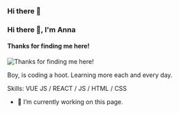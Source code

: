 ### Hi there 👋

<!--
**AnnaWijetunga/AnnaWijetunga** is a ✨ _special_ ✨ repository because its `README.md` (this file) appears on your GitHub profile.

Here are some ideas to get you started:

- 🔭 I’m currently working on ...
- 🌱 I’m currently learning ...
- 👯 I’m looking to collaborate on ...
- 🤔 I’m looking for help with ...
- 💬 Ask me about ...
- 📫 How to reach me: ...
- 😄 Pronouns: ...
- ⚡ Fun fact: ...
-->

### Hi there 👋, I'm Anna
#### Thanks for finding me here!
![Thanks for finding me here!](nikolai-chernichenko-LSuIc8Riv9I-unsplash)

Boy, is coding a hoot. Learning more each and every day.

Skills: VUE JS / REACT / JS / HTML / CSS

- 🔭 I’m currently working on this page. 
